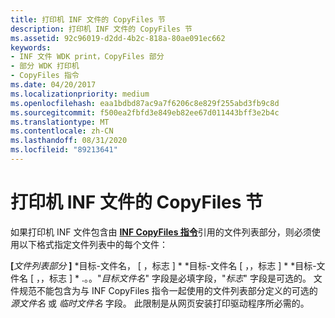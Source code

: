 ```yaml
---
title: 打印机 INF 文件的 CopyFiles 节
description: 打印机 INF 文件的 CopyFiles 节
ms.assetid: 92c96019-d2dd-4b2c-818a-80ae091ec662
keywords:
- INF 文件 WDK print，CopyFiles 部分
- 部分 WDK 打印机
- CopyFiles 指令
ms.date: 04/20/2017
ms.localizationpriority: medium
ms.openlocfilehash: eaa1bdbd87ac9a7f6206c8e829f255abd3fb9c8d
ms.sourcegitcommit: f500ea2fbfd3e849eb82ee67d011443bff3e2b4c
ms.translationtype: MT
ms.contentlocale: zh-CN
ms.lasthandoff: 08/31/2020
ms.locfileid: "89213641"
---
```

# <a name="printer-inf-file-copyfiles-sections"></a>打印机 INF 文件的 CopyFiles 节





如果打印机 INF 文件包含由 [**INF CopyFiles 指令**](../install/inf-copyfiles-directive.md)引用的文件列表部分，则必须使用以下格式指定文件列表中的每个文件：

**\[**<em>文件列表部分</em> **\]** 
*目标-文件名， \[ ，标志 \] * 
 *目标-文件名 \[ ，，标志 \] * 
 *目标-文件名 \[ ，，标志 \] * .。。"*目标文件名*" 字段是必填字段，"*标志*" 字段是可选的。 文件规范不能包含为与 INF CopyFiles 指令一起使用的文件列表部分定义的可选的 *源文件名* 或 *临时文件名* 字段。 此限制是从网页安装打印驱动程序所必需的。

 

